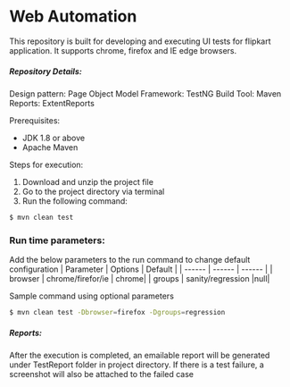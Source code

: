 # Web Automation

This repository is built for developing and executing UI tests for flipkart application. It supports chrome, firefox and IE edge browsers.

##### Repository Details:
Design pattern: Page Object Model
Framework: TestNG
Build Tool: Maven
Reports: ExtentReports

Prerequisites:
- JDK 1.8 or above
- Apache Maven

Steps for execution:
1. Download and unzip the project file
2. Go to the project directory via terminal
3. Run the following command:
```sh
$ mvn clean test
```
### Run time parameters:
Add the below parameters to the run command to change default configuration
| Parameter | Options | Default |
| ------ | ------ | ------ |
| browser | chrome/firefor/ie | chrome|
| groups | sanity/regression |null|

Sample command using optional parameters
```sh
$ mvn clean test -Dbrowser=firefox -Dgroups=regression
```

##### Reports:
After the execution is completed, an emailable report will be generated under TestReport folder in project directory. If there is a test failure, a screenshot will also be attached to the failed case
